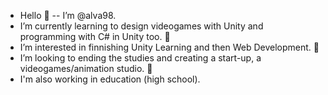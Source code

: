 - Hello 👋 -- I’m @alva98.
- I’m currently learning to design videogames with Unity and programming with C# in Unity too. 🌱
- I’m interested in finnishing Unity Learning and then Web Development.   👀  
-  I’m looking to ending the studies and creating a start-up, a videogames/animation studio. 💞️
- I'm also working in education (high school).


<!---
alva98/alva98 is a ✨ special ✨ repository because its `README.md` (this file) appears on your GitHub profile.
You can click the Preview link to take a look at your changes.
--->
